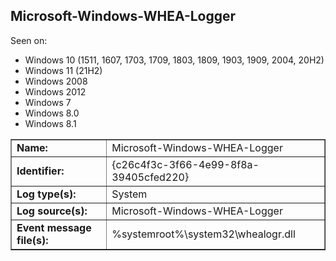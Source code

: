 ## Microsoft-Windows-WHEA-Logger

Seen on:
* Windows 10 (1511, 1607, 1703, 1709, 1803, 1809, 1903, 1909, 2004, 20H2)
* Windows 11 (21H2)
* Windows 2008
* Windows 2012
* Windows 7
* Windows 8.0
* Windows 8.1

<table border="1" class="docutils">
  <tbody>
    <tr>
      <td><b>Name:</b></td>
      <td>Microsoft-Windows-WHEA-Logger</td>
    </tr>
    <tr>
      <td><b>Identifier:</b></td>
      <td>{c26c4f3c-3f66-4e99-8f8a-39405cfed220}</td>
    </tr>
    <tr>
      <td><b>Log type(s):</b></td>
      <td>System</td>
    </tr>
    <tr>
      <td><b>Log source(s):</b></td>
      <td>Microsoft-Windows-WHEA-Logger</td>
    </tr>
    <tr>
      <td><b>Event message file(s):</b></td>
      <td>%systemroot%\system32\whealogr.dll</td>
    </tr>
  </tbody>
</table>

&nbsp;

